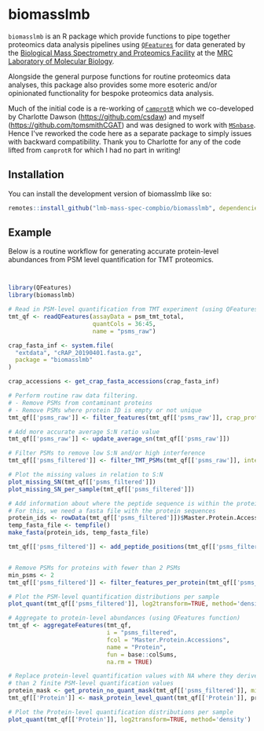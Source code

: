 
# biomasslmb

<!-- badges: start -->
<!-- badges: end -->

`biomasslmb` is an R package which provide functions to pipe together proteomics data analysis pipelines using [`QFeatures`](https://www.bioconductor.org/packages/release/bioc/html/QFeatures.html) for data generated by the [Biological Mass Spectrometry and Proteomics Facility](https://www2.mrc-lmb.cam.ac.uk/research/scientific-facilities-and-support-services/mass-spectrometry-home/) at the [MRC Laboratory of Molecular Biology](https://www2.mrc-lmb.cam.ac.uk/).

Alongside the general purpose functions for routine proteomics data analyses, this package also provides some more esoteric and/or opinionated functionality for bespoke proteomics data analysis. 

Much of the initial code is a re-working of [`camprotR`](https://github.com/CambridgeCentreForProteomics/camprotR) which we co-developed by Charlotte Dawson (https://github.com/csdaw) and myself (https://github.com/tomsmithCGAT) and was designed to work with [`MSnbase`](https://bioconductor.org/packages/release/bioc/html/MSnbase.html). Hence I've reworked the code here as a separate package to simply issues with backward compatibility. Thank you to Charlotte for any of the code lifted from `camprotR` for which I had no part in writing!

## Installation

You can install the development version of biomasslmb like so:

``` r
remotes::install_github("lmb-mass-spec-compbio/biomasslmb", dependencies = TRUE)
```

## Example

Below is a routine workflow for generating
accurate protein-level abundances from PSM level quantification for TMT proteomics.

``` r


library(QFeatures)
library(biomasslmb)

# Read in PSM-level quantification from TMT experiment (using QFeatures function)
tmt_qf <- readQFeatures(assayData = psm_tmt_total,
                        quantCols = 36:45, 
                        name = "psms_raw")

crap_fasta_inf <- system.file(
  "extdata", "cRAP_20190401.fasta.gz",
  package = "biomasslmb"
)

crap_accessions <- get_crap_fasta_accessions(crap_fasta_inf)

# Perform routine raw data filtering.
# - Remove PSMs from contaminant proteins
# - Remove PSMs where protein ID is empty or not unique
tmt_qf[['psms_raw']] <- filter_features(tmt_qf[['psms_raw']], crap_proteins=crap_accessions)

# Add more accurate average S:N ratio value
tmt_qf[['psms_raw']] <- update_average_sn(tmt_qf[['psms_raw']])

# Filter PSMs to remove low S:N and/or high interference
tmt_qf[['psms_filtered']] <- filter_TMT_PSMs(tmt_qf[['psms_raw']], inter_thresh=50, sn_thresh=5)

# Plot the missing values in relation to S:N
plot_missing_SN(tmt_qf[['psms_filtered']])
plot_missing_SN_per_sample(tmt_qf[['psms_filtered']])

# Add information about where the peptide sequence is within the protein sequence
# For this, we need a fasta file with the protein sequences
protein_ids <- rowData(tmt_qf[['psms_filtered']])$Master.Protein.Accessions
temp_fasta_file <- tempfile()
make_fasta(protein_ids, temp_fasta_file)

tmt_qf[['psms_filtered']] <- add_peptide_positions(tmt_qf[['psms_filtered']], proteome_fasta=temp_fasta_file)


# Remove PSMs for proteins with fewer than 2 PSMs
min_psms <- 2
tmt_qf[['psms_filtered']] <- filter_features_per_protein(tmt_qf[['psms_filtered']], min_features = min_psms)

# Plot the PSM-level quantification distributions per sample
plot_quant(tmt_qf[['psms_filtered']], log2transform=TRUE, method='density')

# Aggregate to protein-level abundances (using QFeatures function)
tmt_qf <- aggregateFeatures(tmt_qf, 
                            i = "psms_filtered", 
                            fcol = "Master.Protein.Accessions",
                            name = "Protein",
                            fun = base::colSums,
                            na.rm = TRUE)

# Replace protein-level quantification values with NA where they derive from fewer
# than 2 finite PSM-level quantification values
protein_mask <- get_protein_no_quant_mask(tmt_qf[['psms_filtered']], min_features = min_psms, plot=TRUE)
tmt_qf[['Protein']] <- mask_protein_level_quant(tmt_qf[['Protein']], protein_mask)

# Plot the Protein-level quantification distributions per sample
plot_quant(tmt_qf[['Protein']], log2transform=TRUE, method='density')

```

